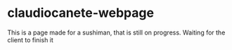 # claudiocanete-webpage

This is a page made for a sushiman, that is still on progress. Waiting for the client to finish it
